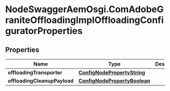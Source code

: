 # NodeSwaggerAemOsgi.ComAdobeGraniteOffloadingImplOffloadingConfiguratorProperties

## Properties

Name | Type | Description | Notes
------------ | ------------- | ------------- | -------------
**offloadingTransporter** | [**ConfigNodePropertyString**](ConfigNodePropertyString.md) |  | [optional] 
**offloadingCleanupPayload** | [**ConfigNodePropertyBoolean**](ConfigNodePropertyBoolean.md) |  | [optional] 


